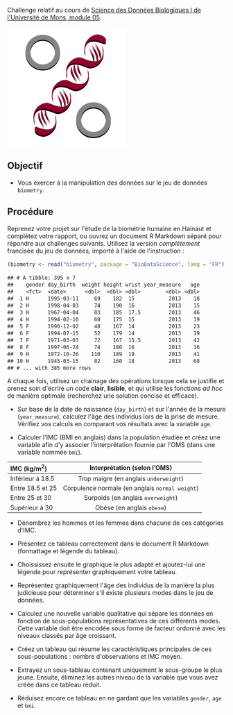 Challenge relatif au cours de [Science des Données Biologiques I de l'Université de Mons, module 05](http://biodatascience-course.sciviews.org/sdd-umons/import.html).

![](../../template/biodatascience.png)

Objectif
--------

-   Vous exercer à la manipulation des données sur le jeu de données `biometry`.

Procédure
---------

Reprenez votre projet sur l'étude de la biométrie humaine en Hainaut et complétez votre rapport, ou ouvrez un document R Markdown séparé pour répondre aux challenges suivants. Utilisez la version *complètement* francisée du jeu de données, importé à l'aide de l'instruction :

``` r
(biometry <- read("biometry", package = "BioDataScience", lang = "FR"))
```

    ## # A tibble: 395 x 7
    ##    gender day_birth  weight height wrist year_measure   age
    ##    <fct>  <date>      <dbl>  <dbl> <dbl>        <dbl> <dbl>
    ##  1 H      1995-03-11     69    182  15           2013    18
    ##  2 H      1998-04-03     74    190  16           2013    15
    ##  3 H      1967-04-04     83    185  17.5         2013    46
    ##  4 H      1994-02-10     60    175  15           2013    19
    ##  5 F      1990-12-02     48    167  14           2013    23
    ##  6 F      1994-07-15     52    179  14           2013    19
    ##  7 F      1971-03-03     72    167  15.5         2013    42
    ##  8 F      1997-06-24     74    180  16           2013    16
    ##  9 H      1972-10-26    110    189  19           2013    41
    ## 10 H      1945-03-15     82    160  18           2013    68
    ## # ... with 385 more rows

A chaque fois, utilisez un chainage des opérations lorsque cela se justifie et prenez soin d'écrire un code **clair**, **lisible**, et qui utilise les fonctions *ad hoc* de manière optimale (recherchez une solution concise et efficace).

-   Sur base de la date de naissance (`day_birth`) et sur l'année de la mesure (`year_measure`), calculez l'âge des individus lors de la prise de mesure. Vérifiez vos calculs en comparant vos résultats avec la variable `age`.

-   Calculer l'IMC (BMI en anglais) dans la population étudiée et créez une variable afin d'y associer l'interprétation fournie par l'OMS (dans une variable nommée `bmi`).

| IMC (kg/m<sup>2</sup>) |           Interprétation (selon l’OMS)          |
|:-----------------------|:-----------------------------------------------:|
| Inférieur à 18.5       |      Trop maigre (en anglais `underweight`)     |
| Entre 18.5 et 25       | Corpulence normale (en anglais `normal weight`) |
| Entre 25 et 30         |        Surpoids (en anglais `overweight`)       |
| Supérieur à 30         |            Obèse (en anglais `obese`)           |

-   Dénombrez les hommes et les femmes dans chacune de ces catégories d'IMC.

-   Présentez ce tableau correctement dans le document R Markdown (formattage et légende du tableau).

-   Choississez ensuite le graphique le plus adapté et ajoutez-lui une légende pour représenter graphiquement votre tableau.

-   Représentez graphiquement l'âge des individus de la manière la plus judicieuse pour déterminer s'il existe plusieurs modes dans le jeu de données.

-   Calculez une nouvelle variable qualitative qui sépare les données en fonction de sous-populations représentatives de ces différents modes. Cette variable doit être encodée sous forme de facteur ordonné avec les niveaux classés par âge croissant.

-   Créez un tableau qui résume les caractéristiques principales de ces sous-populations : nombre d'observations et IMC moyen.

-   Extrayez un sous-tableau contenant uniquement le sous-groupe le plus jeune. Ensuite, éliminez les autres niveau de la variable que vous avez créée dans ce tableau réduit.

-   Réduisez encore ce tableau en ne gardant que les variables `gender`, `age` et `bmi`.
